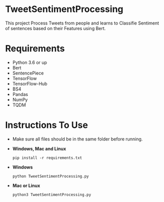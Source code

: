 # TweetSentimentProcessing

This project Process Tweets from people and learns to Classifie Sentiment of sentences based on their Features using Bert.

# Requirements

- Python 3.6 or up
- Bert
- SentencePiece
- TensorFlow
- TensorFlow-Hub
- BS4
- Pandas
- NumPy
- TQDM

# Instructions To Use

- Make sure all files should be in the same folder before running.

- **Windows, Mac and Linux**
  ```
  pip install -r requirements.txt
  ```
- **Windows**
  ```
  python TweetSentimentProcessing.py
  ```
- **Mac or Linux**
  ```
  python3 TweetSentimentProcessing.py
  ```
